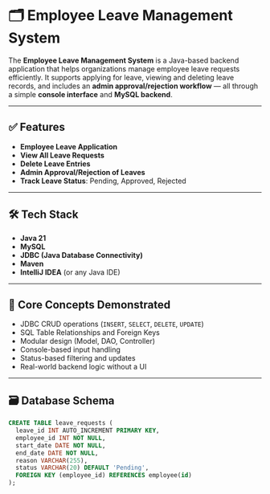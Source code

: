 # 🗂️ Employee Leave Management System

The **Employee Leave Management System** is a Java-based backend application that helps organizations manage employee leave requests efficiently. It supports applying for leave, viewing and deleting leave records, and includes an **admin approval/rejection workflow** — all through a simple **console interface** and **MySQL backend**.

---

## ✅ Features

-  **Employee Leave Application**
-  **View All Leave Requests**
-  **Delete Leave Entries**
-  **Admin Approval/Rejection of Leaves**
-  **Track Leave Status**: Pending, Approved, Rejected

---

## 🛠️ Tech Stack

- **Java 21**
- **MySQL**
- **JDBC (Java Database Connectivity)**
- **Maven**
- **IntelliJ IDEA** (or any Java IDE)

---

## 🧠 Core Concepts Demonstrated

- JDBC CRUD operations (`INSERT`, `SELECT`, `DELETE`, `UPDATE`)
- SQL Table Relationships and Foreign Keys
- Modular design (Model, DAO, Controller)
- Console-based input handling
- Status-based filtering and updates
- Real-world backend logic without a UI

---

## 🗃️ Database Schema

```sql
CREATE TABLE leave_requests (
  leave_id INT AUTO_INCREMENT PRIMARY KEY,
  employee_id INT NOT NULL,
  start_date DATE NOT NULL,
  end_date DATE NOT NULL,
  reason VARCHAR(255),
  status VARCHAR(20) DEFAULT 'Pending',
  FOREIGN KEY (employee_id) REFERENCES employee(id)
);
